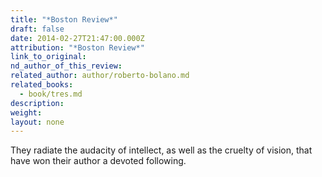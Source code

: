 ```yaml
---
title: "*Boston Review*"
draft: false
date: 2014-02-27T21:47:00.000Z
attribution: "*Boston Review*"
link_to_original:
nd_author_of_this_review:
related_author: author/roberto-bolano.md
related_books:
  - book/tres.md
description:
weight:
layout: none
---
```

They radiate the audacity of intellect, as well as the cruelty of vision, that have won their author a devoted following.

